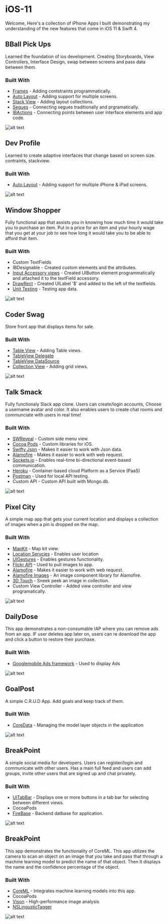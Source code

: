 # iOS-11
Welcome, Here's a collection of iPhone Apps I built demonstrating my understanding of the new features that come in iOS 11 & Swift 4.


## BBall Pick Ups
Learned the foundation of ios development. Creating Storyboards, View Controllers, Interface Design, swap between screens and pass data between them.

### Built With
* [Frames](https://developer.apple.com/documentation/uikit/uiview/1622621-frame) - Adding contstraints programmatically.
* [Auto Layout](https://developer.apple.com/documentation/uikit/view_management/auto_layout) - Adding support for multiple screens.
* [Stack View](https://developer.apple.com/documentation/uikit/uistackview) - Adding layout collections.
* [Segues](https://developer.apple.com/documentation/uikit/uistoryboardsegue) - Connecting segues traditionally and prgramatically.
* [IBActions](https://developer.apple.com/documentation/appkit/constants/interface_builder_constants/ibaction) - Connecting points between user interface elements and app code.

![alt text](https://www.noelfranceschi.com/iosApps/bball-pick-ups.png)



## Dev Profile
Learned to create adaptive interfaces that change based on screen size. contraints, stackview.

### Built With
* [Auto Layout](https://developer.apple.com/documentation/uikit/view_management/auto_layout) - Adding support for multiple iPhone & iPad screens.

![alt text](https://www.noelfranceschi.com/iosApps/dev-profile.png)



## Window Shopper
Fully functional app that assists you in knowing how much time it would take you to purchase an item. Put in a price for an item and your hourly wage that you get at your job to see how long it would take you to be able to afford that item.

### Built With
* Custom TextFields
* IBDesignable - Created custom elements and the attributes.
* [Input Accessory views](https://developer.apple.com/documentation/uikit/uitextfield/1619627-inputaccessoryview) - Created UIButton element programmatically and attached it to the textField accessory.
* [DrawRect](https://developer.apple.com/documentation/uikit/uiview/1622529-drawrect) - Created UILabel '$' and added to the left of the textfields.
* [Unit Testing](https://developer.apple.com/library/content/documentation/DeveloperTools/Conceptual/testing_with_xcode/chapters/04-writing_tests.html) - Testing app data.

![alt text](https://www.noelfranceschi.com/iosApps/shopper.png)



## Coder Swag
Store front app that displays items for sale.

### Built With
* [Table View](https://developer.apple.com/documentation/uikit/uitableviewcontroller/1614753-tableview) - Adding Table views.
* [TableView Delegate](https://developer.apple.com/documentation/uikit/uitableviewdelegate)
* [TableView DataSource](https://developer.apple.com/documentation/uikit/uitableviewdatasource)
* [Collection View](https://developer.apple.com/documentation/uikit/uicollectionview) - Adding grid views.

![alt text](https://www.noelfranceschi.com/iosApps/coderswag.png)



## Talk Smack
Fully functionaly Slack app clone. Users can create/login accounts, Choose a username avatar and color. It also enables users to create chat rooms and communciate with users in real time!

### Built With
* [SWReveal](https://github.com/John-Lluch/SWRevealViewController) - Custom side menu view.
* [Cocoa Pods](https://cocoapods.org/) - Custom libraries for iOS.
* [Swifty Json](https://github.com/SwiftyJSON/SwiftyJSON) - Makes it easier to work with Json data.
* [Alamofire](https://github.com/Alamofire/Alamofire) - Makes it easier to work with web request.
* [Sockets.io](https://socket.io/) - Enables real-time bi-directional event-based communication.
* [Heroku](https://www.heroku.com/) - Container-based cloud Platform as a Service (PaaS)
* [Postman](https://www.getpostman.com/) - Used for local API testing.
* Custom API - Custom API built with Mongo.db.

![alt text](https://www.noelfranceschi.com/iosApps/talksmack.png)



## Pixel City
A simple map app that gets your current location and displays a collection of images when a pin is dropped on the map.

### Built With
* [MapKit](https://developer.apple.com/documentation/mapkit/mkmapview) - Map kit view.
* [Location Servcies](https://developer.apple.com/documentation/corelocation/getting_the_user_s_location/using_the_standard_location_service) - Enables user location
* [UIGestures](https://developer.apple.com/documentation/uikit/uigesturerecognizer) - Enables gestures functionality.
* [Flickr API](https://www.flickr.com/services/api/) - Used to pull images to app.
* [Alamofire](https://github.com/Alamofire/Alamofire) - Makes it easier to work with web request.
* [Alamofire Images](https://github.com/Alamofire/AlamofireImage) - An image component library for Alamofire.
* [3D Touch](https://developer.apple.com/library/content/documentation/UserExperience/Conceptual/Adopting3DTouchOniPhone/3DTouchAPIs.html) - Sneek peek an image in collection.
* Custom View Controller - Added view controller and view programatically.

![alt text](https://www.noelfranceschi.com/iosApps/pixel-city.png)



## DailyDose
This app demonstrates a non-consumable IAP where you can remove ads from an app. IF user deletes app later on, users can re download the app and click a button to restore their purchase.

### Built With
* [Googlemobile Ads framework](https://developers.google.com/admob/ios/download) - Used to display Ads

![alt text](https://www.noelfranceschi.com/iosApps/dailydose.png)



## GoalPost
A simple C.R.U.D App. Add goals and keep track of them.

### Built With
* [CoreData](https://developer.apple.com/documentation/coredata) - Managing the model layer objects in the application 

![alt text](https://www.noelfranceschi.com/iosApps/goalPost.png)



## BreakPoint
A simple social media for developers. Users can register/login and communicate with other users. Has a main full feed and users can add groups, invite other users that are signed up and chat privately.

### Built With
* [UITabBar](https://developer.apple.com/documentation/uikit/uitabbar) - Displays one or more buttons in a tab bar for selecting between different views.
* CocoaPods
* [FireBase](https://firebase.google.com/) - Backend datbase for application.

![alt text](https://www.noelfranceschi.com/iosApps/breakpoint.png)



## BreakPoint
This app demonstrates the functionality of CoreML. This app utilizes the camera to scan an object on an image that you take and pass that through a machine learning model to predict the name of that object. Then It displays the name and the confidence percentage of the object.

### Built With
* [CoreML](https://developer.apple.com/documentation/coreml) - Integrates machine learning models into this app.
* CocoaPods
* [Vison](https://developer.apple.com/documentation/vision) - High-performance image analysis
* [NSLingusticTagger](https://developer.apple.com/documentation/foundation/nslinguistictagger)

![alt text](https://www.noelfranceschi.com/iosApps/breakpoint.png)
